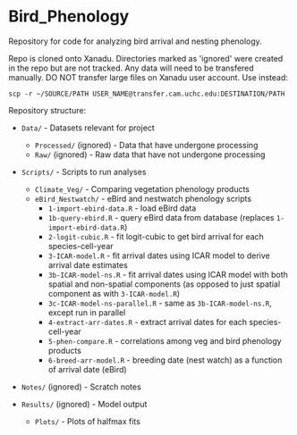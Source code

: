# Bird_Phenology

Repository for code for analyzing bird arrival and nesting phenology.

Repo is cloned onto Xanadu. Directories marked as 'ignored' were created in the repo but are not tracked. Any data will need to be transfered manually. DO NOT transfer large files on Xanadu user account. Use instead:

`scp -r ~/SOURCE/PATH USER_NAME@transfer.cam.uchc.edu:DESTINATION/PATH`


Repository structure:

* `Data/` - Datasets relevant for project
  * `Processed/` (ignored) - Data that have undergone processing
  * `Raw/` (ignored) - Raw data that have not undergone processing

* `Scripts/` - Scripts to run analyses
  * `Climate_Veg/` - Comparing vegetation phenology products
  * `eBird_Nestwatch/` - eBird and nestwatch phenology scripts
    * `1-import-ebird-data.R` - load eBird data
    * `1b-query-ebird.R` - query eBird data from database (replaces `1-import-ebird-data.R`)
    * `2-logit-cubic.R` - fit logit-cubic to get bird arrival for each species-cell-year
    * `3-ICAR-model.R` - fit arrival dates using ICAR model to derive arrival date estimates
    * `3b-ICAR-model-ns.R` - fit arrival dates using ICAR model with both spatial and non-spatial components (as opposed to just spatial component as with `3-ICAR-model.R`)
    * `3c-ICAR-model-ns-parallel.R` - same as `3b-ICAR-model-ns.R`, except run in parallel
    * `4-extract-arr-dates.R` - extract arrival dates for each species-cell-year
    * `5-phen-compare.R` - correlations among veg and bird phenology products
    * `6-breed-arr-model.R` - breeding date (nest watch) as a function of arrival date (eBird)

* `Notes/` (ignored) - Scratch notes

* `Results/` (ignored) - Model output
  * `Plots/` - Plots of halfmax fits
